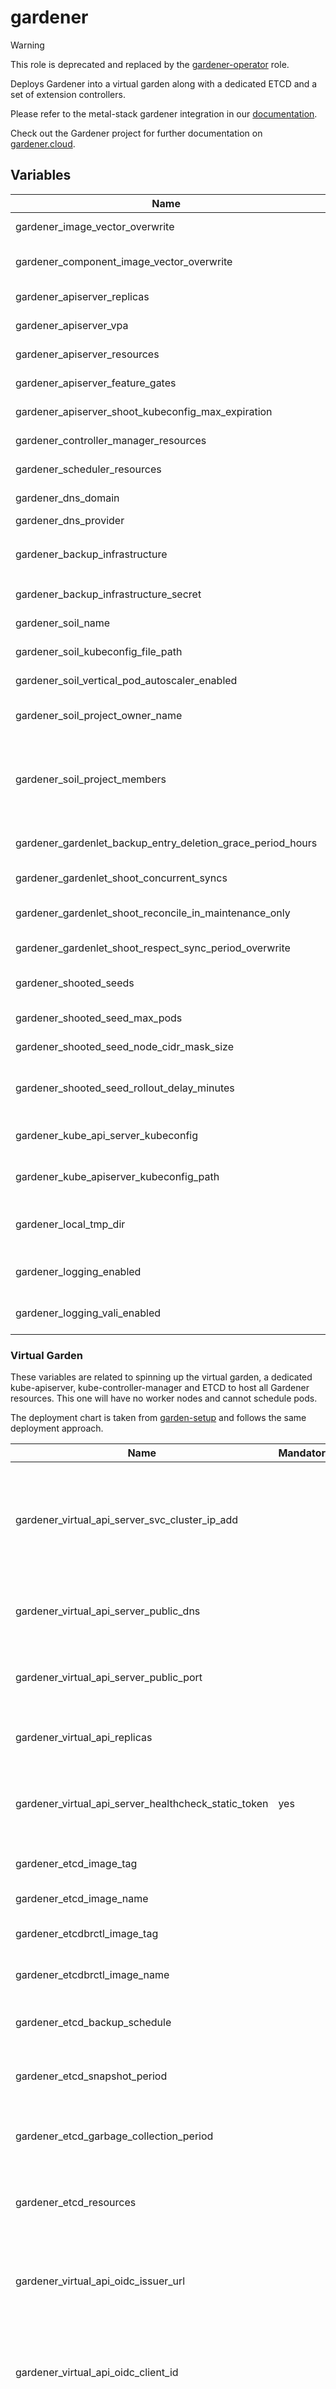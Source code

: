 # gardener

> [!WARNING]
> This role is deprecated and replaced by the [gardener-operator](../gardener-operator/README.md) role.

Deploys Gardener into a virtual garden along with a dedicated ETCD and a set of extension controllers.

Please refer to the metal-stack gardener integration in
our [documentation](https://docs.metal-stack.io/stable/overview/kubernetes/).

Check out the Gardener project for further documentation on [gardener.cloud](https://gardener.cloud/).

## Variables

| Name                                                        | Mandatory | Description                                                                                                                                                                                                                                                                   |
|-------------------------------------------------------------|-----------|-------------------------------------------------------------------------------------------------------------------------------------------------------------------------------------------------------------------------------------------------------------------------------|
| gardener_image_vector_overwrite                             |           | Allows overriding the image vector to set custom image versions for gardener                                                                                                                                                                                                  |
| gardener_component_image_vector_overwrite                   |           | Allows overriding the image vector to set custom image versions for gardenlet components                                                                                                                                                                                      |
| gardener_apiserver_replicas                                 |           | Specifies the amount of gardener-apiserver replicas                                                                                                                                                                                                                           |
| gardener_apiserver_vpa                                      |           | Enables the VPA for the gardener-apiserver                                                                                                                                                                                                                                    |
| gardener_apiserver_resources                                |           | Set custom resource definitions for the gardener-apiserver                                                                                                                                                                                                                    |
| gardener_apiserver_feature_gates                            |           | Sets features gates for the gardener-apiserver                                                                                                                                                                                                                                |
| gardener_apiserver_shoot_kubeconfig_max_expiration          |           | Max shoot kubeconfig expiration for the gardener-apiserver                                                                                                                                                                                                                    |
| gardener_controller_manager_resources                       |           | Set custom resource definitions for the gardener-controller-manager                                                                                                                                                                                                           |
| gardener_scheduler_resources                                |           | Set custom resource definitions for the gardener-scheduler                                                                                                                                                                                                                    |
| gardener_dns_domain                                         |           | Specifies the DNS domain on which the Gardener will manage DNS entries                                                                                                                                                                                                        |
| gardener_dns_provider                                       | yes       | Specifies the DNS provider                                                                                                                                                                                                                                                    |
| gardener_backup_infrastructure                              |           | Specifies the Gardener backup infrastructure, required when `gardener_backup_infrastructure_secret` is set                                                                                                                                                                    |
| gardener_backup_infrastructure_secret                       |           | Specifies the secret for the backup infrastructure                                                                                                                                                                                                                            |
| gardener_soil_name                                          |           | The name of the initial `Seed` (used for spinning up shooted seeds)                                                                                                                                                                                                           |
| gardener_soil_kubeconfig_file_path                          |           | The kubeconfig path to the initial seed cluster                                                                                                                                                                                                                               |
| gardener_soil_vertical_pod_autoscaler_enabled               |           | Enables the VPA for the initial seed cluster                                                                                                                                                                                                                                  |
| gardener_soil_project_owner_name                            |           | Specifies the owner name for the project that the initial seed uses to set up shooted seeds                                                                                                                                                                                   |
| gardener_soil_project_members                               |           | Specifies the members of the soil project. Each member requires a `name` and a `role`. Optionally, an array of `roles` and a `kind` field can be specified. The `kind` defaults to `User`. Example: `{"name": "admin", "kind": "Group", "role": "admin", "roles": ["owner"]}` |
| gardener_gardenlet_backup_entry_deletion_grace_period_hours |           | Configure the `deletionGracePeriod` for removing an `backupEntry`for the Gardenlet                                                                                                                                                                                            |
| gardener_gardenlet_shoot_concurrent_syncs                   |           | Specifies the amount of concurrent shoot syncs for the Gardenlet                                                                                                                                                                                                              |
| gardener_gardenlet_shoot_reconcile_in_maintenance_only      |           | Specifies whether to reconcile shoots only in their maintenance time windows for the Gardenlet                                                                                                                                                                                |
| gardener_gardenlet_shoot_respect_sync_period_overwrite      |           | Specifies whether to allow sync period overwrites for shoot resources                                                                                                                                                                                                         |
| gardener_shooted_seeds                                      |           | A list of definitions for shooted seeds reconcile by the initial seed cluster, will be turned into `ManagedSeeds`                                                                                                                                                             |
| gardener_shooted_seed_max_pods                              |           | The max pods amount for the shooted seeds                                                                                                                                                                                                                                     |
| gardener_shooted_seed_node_cidr_mask_size                   |           | The node CIDR mask size used for the kubelets of the shooted seeds                                                                                                                                                                                                            |
| gardener_shooted_seed_rollout_delay_minutes                 |           | An optional delay between shooted seed rollouts (can be used to calm down bigger environments during an update)                                                                                                                                                               |
| gardener_kube_api_server_kubeconfig                         |           | The kubeconfig for the Gardener Kubernetes API (virtual garden apiserver)                                                                                                                                                                                                     |
| gardener_kube_apiserver_kubeconfig_path                     |           | The acts on multiple Kubernetes APIs, this is where it puts the kubeconfig of the Gardener Kubernetes API                                                                                                                                                                     |
| gardener_local_tmp_dir                                      |           | The acts on multiple Kubernetes APIs, this is a local folder in the deployment container to store the kubeconfigs (ephemeral)                                                                                                                                                 |
| gardener_logging_enabled                                    |           | Specifies whether the logging Gardener logging stack should be activated in the Gardenlet                                                                                                                                                                                     |
| gardener_logging_vali_enabled                               |           | Specifies whether the Vali component of the Gardener logging should be activated in the Gardenlet                                                                                                                                                                             |

### Virtual Garden

These variables are related to spinning up the virtual garden, a dedicated kube-apiserver, kube-controller-manager and
ETCD to host all Gardener resources. This one will have no worker nodes and cannot schedule pods.

The deployment chart is taken from [garden-setup](https://github.com/gardener/garden-setup) and follows the same
deployment approach.

| Name                                                 | Mandatory | Description                                                                                                                                                                                  |
|------------------------------------------------------|-----------|----------------------------------------------------------------------------------------------------------------------------------------------------------------------------------------------|
| gardener_virtual_api_server_svc_cluster_ip_add       |           | An integer to "guess" a free IP for the service that allows the soil to internally communicate with the virtual garden                                                                       |
| gardener_virtual_api_server_public_dns               |           | The DNS domain to reach the virtual garden API server on                                                                                                                                     |
| gardener_virtual_api_server_public_port              |           | The port on which the virtual garden API server is available                                                                                                                                 |
| gardener_virtual_api_replicas                        |           | The amount of replicas of the virtual garden API server                                                                                                                                      |
| gardener_virtual_api_server_healthcheck_static_token | yes       | A static token for healthchecking the virtual garden API server                                                                                                                              |
| gardener_etcd_image_tag                              |           | Image version of gardener etcd                                                                                                                                                               |
| gardener_etcd_image_name                             |           | Image name of gardener etcd                                                                                                                                                                  |
| gardener_etcdbrctl_image_tag                         |           | Image version of gardener etcdbrctl                                                                                                                                                          |
| gardener_etcdbrctl_image_name                        |           | Image name of gardener etcdbrctl                                                                                                                                                             |
| gardener_etcd_backup_schedule                        |           | The backup schedule for the virtual garden ETCD                                                                                                                                              |
| gardener_etcd_snapshot_period                        |           | The snapshot period for the virtual garden ETCD                                                                                                                                              |
| gardener_etcd_garbage_collection_period              |           | The period for garbage collection for the virtual garden ETCD                                                                                                                                |
| gardener_etcd_resources                              |           | Set custom resource definitions for the virtual garden ETCD                                                                                                                                  |
| gardener_virtual_api_oidc_issuer_url                 |           | [Corresponds to the `--oidc-issuer-url` flag](https://kubernetes.io/docs/reference/access-authn-authz/authentication/#oidc-issuer-url) in the Kubernetes API server configuration.           |
| gardener_virtual_api_oidc_client_id                  |           | [Corresponds to the `--oidc-client-id` flag](https://kubernetes.io/docs/reference/access-authn-authz/authentication/#oidc-client-id) in the Kubernetes API server configuration.             |
| gardener_virtual_api_oidc_username_claim             |           | [Corresponds to the `--oidc-username-claim` flag](https://kubernetes.io/docs/reference/access-authn-authz/authentication/#oidc-username-claim) in the Kubernetes API server configuration.   |
| gardener_virtual_api_oidc_username_prefix            |           | [Corresponds to the `--oidc-username-prefix` flag](https://kubernetes.io/docs/reference/access-authn-authz/authentication/#oidc-username-prefix) in the Kubernetes API server configuration. |
| gardener_virtual_api_oidc_groups_claim               |           | [Corresponds to the `--oidc-groups-claim` flag](https://kubernetes.io/docs/reference/access-authn-authz/authentication/#oidc-groups-claim) in the Kubernetes API server configuration.       |
| gardener_virtual_api_oidc_groups_prefix              |           | [Corresponds to the `--oidc-groups-prefix` flag](https://kubernetes.io/docs/reference/access-authn-authz/authentication/#oidc-groups-prefix) in the Kubernetes API server configuration.     |
| gardener_virtual_api_oidc_ca                         |           | [Corresponds to the `--oidc-ca-file` flag](https://kubernetes.io/docs/reference/access-authn-authz/authentication/#oidc-groups-prefix) in the Kubernetes API server configuration.           |

### Cloud Profile

Variables for the metal-stack cloud profile.

| Name                                                       | Mandatory | Description                                                                         |
|------------------------------------------------------------|-----------|-------------------------------------------------------------------------------------|
| gardener_cloud_profile_stage_name                          |           | The name of the metal-stack environment in the cloud profile                        |
| gardener_cloud_profile_metal_api_url                       |           | The URL used by the Gardener to communicate with the metal-api                      |
| gardener_cloud_profile_metal_api_hmac                      | yes       | The admin HMAC used by the Gardener to communicate with the metal-api               |
| gardener_cloud_profile_machine_images                      |           | The machine images available for shoots in the metal-api                            |
| gardener_cloud_profile_firewall_images                     |           | The firewall images available for shoots in the metal-api                           |
| gardener_cloud_profile_firewall_images_from_machine_images |           | If set to true, uses the passed machine images and adds those with firewall feature |
| gardener_cloud_profile_firewall_controller_versions        |           | The available firewall controller versions for metal-stack shoots                   |
| gardener_cloud_profile_kubernetes                          |           | The available Kubernetes versions for metal-stack shoots                            |
| gardener_cloud_profile_machine_types                       |           | The machine types available for shoots in the metal-api                             |
| gardener_cloud_profile_regions                             |           | The regions available for shoots                                                    |
| gardener_cloud_profile_partitions                          |           | The partitions available for shoots                                                 |
| gardener_os_cri_mapping                                    |           | A mapping to add available CRIs to the machine images                               |
| gardener_os_compatibility_mapping                          |           | A mapping to add kubelet version constraints to the machine images                  |

### Extensions

These variable parametrize the Gardener extension controllers.

This includes the metal-stack extension provider
called [gardener-extension-provider-metal](https://github.com/metal-stack/gardener-extension-provider-metal) (GEPM).

| Name                                                         | Mandatory | Description                                                                                                                                 |
|--------------------------------------------------------------|-----------|---------------------------------------------------------------------------------------------------------------------------------------------|
| gardener_extension_provider_gcp_enabled                      |           | If enabled, deploys the gardener-extension-provider-metal                                                                                   |
| gardener_extension_os_metal_enabled                          |           | If enabled, deploys the os-metal-extension                                                                                                  |
| gardener_extension_networking_calico_enabled                 |           | If enabled, deploys the gardener-networking-extension-calico                                                                                |
| gardener_extension_networking_cilium_enabled                 |           | If enabled, deploys the gardener-networking-extension-cilium                                                                                |
| gardener_extension_shoot_cert_service_enabled                |           | If enabled, deploys the gardener-extension-shoot-cert-service                                                                               |
| gardener_extension_shoot_dns_service_enabled                 |           | If enabled, deploys the gardener-extension-shoot-dns-service                                                                                |
| gardener_extension_backup_s3_enabled                         |           | If enabled, deploys the gardener-extension-backup-s3                                                                                        |
| gardener_extension_dns_powerdns_enabled                      |           | If enabled, deploys the gardener-extension-dns-powerdns                                                                                     |
| gardener_extension_csi_driver_lvm_enabled                    |           | If enabled, deploys the gardener-extension-csi-driver-lvm                                                                                   |
| gardener_os_controller_repo_ref                              |           | A repo reference for deploying the [os-metal-extension](https://github.com/metal-stack/os-metal-extension/)                                 |
| gardener_networking_cilium_repo_ref                          |           | A repo reference for deploying the [gardener-extension-networking-cilium](https://github.com/gardener/gardener-extension-networking-cilium) |
| gardener_extension_provider_metal_repo_ref                   |           | A repo reference for deploying the [gardener-extension-provider-metal](https://github.com/metal-stack/gardener-extension-provider-metal)    |
| gardener_shoot_dns_service_repo_ref                          |           | A repo reference for deploying the [gardener-extension-shoot-dns-service](https://github.com/gardener/gardener-extension-shoot-dns-service) |
| gardener_extension_backup_s3_repo_ref                        |           | A repo reference for deploying the [gardener-extension-backup-s3](https://github.com/metal-stack/gardener-extension-backup-s3)              |
| gardener_extension_dns_powerdns_repo_ref                     |           | A repo reference for deploying the [gardener-extension-dns-powerdns](https://github.com/metal-stack/gardener-extension-dns-powerdns)        |
| gardener_extension_csi_driver_lvm_repo_ref                   |           | A repo reference for deploying the [gardener-extension-csi-driver-lvm](https://github.com/metal-stack/gardener-extension-csi-driver-lvm)    |
| gardener_metal_admission_replicas                            |           | Specifies the amount of metal-admission webhook replicas                                                                                    |
| gardener_metal_admission_vpa                                 |           | Enables the VPA for the metal-admission webhook                                                                                             |
| gardener_extension_provider_metal_cluster_audit_enabled      |           | Enables the audit functionality of the GEPM                                                                                                 |
| gardener_extension_provider_metal_audit_to_splunk_enabled    |           | Enables the audit to splunk feature gate of the GEPM                                                                                        |
| gardener_extension_provider_metal_audit_to_splunk            |           | Configuration for the audit to splunk feature gate of the GEPM                                                                              |
| gardener_extension_provider_metal_etcd_storage_class_name    |           | The storage class used for metal-stack shoot ETCDs                                                                                          |
| gardener_extension_provider_metal_etcd_backup_schedule       |           | The backup schedule for metal-stack shoot ETCDs                                                                                             |
| gardener_extension_provider_metal_etcd_delta_snapshot_period |           | The delta snapshot period for metal-stack shoot ETCDs                                                                                       |
| gardener_extension_provider_metal_egress_destinations        |           | Sets allowed egress destinations for the `RestrictEgress` control plane feature gate of the GEPM                                            |
| gardener_extension_provider_metal_duros_storage_enabled      |           | Enables the duros storage integration feature gate of the GEPM (Lightbits storage)                                                          |
| gardener_extension_provider_metal_duros_storage_config       |           | Configuration for the duros storage integration                                                                                             |
| gardener_extension_provider_metal_image_pull_policy          |           | Sets the image pull policy for components deployed through this extension controller.                                                       |
| gardener_extension_provider_metal_image_pull_secret          |           | Provide image pull secrets for deployed containers                                                                                          |
| gardener_cert_management_issuer_private_key                  |           | The Let's Encrypt private key used by the cert-management extension controller to setup signed certificates                                 |
| gardener_extension_networking_cilium_image_vector_overwrite  |           | Allows overriding the image vector for the networking cilium extension                                                                      |
| gardener_cert_management_issuer_email                        |           | The issuer email used by the cert-management extension                                                                                      |
| gardener_cert_management_issuer_server                       |           | The issuer server used by the cert-management extension                                                                                     |
| gardener_cert_management_precheck_nameservers                |           | To provide special set of nameservers to be used for prechecking DNSChallenges for an issuer                                                |
| gardener_cert_management_shoot_issuers_enabled               |           | If enabled, allows to specify issuers in the shoot clusters                                                                                 |
| gardener_shoot_dns_service_image_vector_overwrite            |           | Allows overriding the image vector for the shoot-dns-service extension                                                                      |
| gardener_shoot_dns_service_dns_controller_manager_image_name |           | Setting an explicit image name for the dns-controller-manager                                                                               |
| gardener_shoot_dns_service_dns_controller_manager_image_tag  |           | Setting an explicit image tag for the dns-controller-manager                                                                                |
| gardener_shoot_dns_service_dns_provider_replication          |           | Enable provider replication feature for the shoot-service-dns extension                                                                     |
| gardener_extension_backup_s3_image_name                      |           | Setting an explicit image name for the gardener-extension-backup-s3                                                                         |
| gardener_extension_backup_s3_image_tag                       |           | Setting an explicit image tag for the gardener-extension-backup-s3                                                                          |
| gardener_extension_dns_powerdns_image_name                   |           | Setting an explicit image name for the gardener-extension-dns-powerdns                                                                      |
| gardener_extension_dns_powerdns_image_tag                    |           | Setting an explicit image tag for the  gardener-extension-dns-powerdns                                                                      |
| gardener_extension_csi_driver_lvm_image_name                 |           | Setting an explicit image name for the gardener-extension-csi-driver-lvm                                                                    |
| gardener_extension_csi_driver_lvm_image_tag                  |           | Setting an explicit image tag for the  gardener-extension-csi-driver-lvm                                                                    |

### Certificates

Gardener requires quite a lot of certificates, which should be self-signed and have to be generated before the
deployment.

We use a small shell script as in
the [mini-lab](https://github.com/metal-stack/mini-lab/blob/master/files/certs/roll_certs.sh) to generate the
certificates.

| Name                                         | Mandatory | Description |
|----------------------------------------------|-----------|-------------|
| gardener_kube_api_server_ca                  | yes       | -           |
| gardener_kube_api_server_ca_key              | yes       | -           |
| gardener_kube_api_server_cert                | yes       | -           |
| gardener_kube_api_server_key                 | yes       | -           |
| gardener_kube_api_server_client_cert         | yes       | -           |
| gardener_kube_api_server_client_key          | yes       | -           |
| gardener_kube_aggregator_client_cert         | yes       | -           |
| gardener_kube_aggregator_client_key          | yes       | -           |
| gardener_kube_controller_manager_client_cert | yes       | -           |
| gardener_kube_controller_manager_client_key  | yes       | -           |
| gardener_admin_client_cert                   | yes       | -           |
| gardener_admin_client_key                    | yes       | -           |
| gardener_service_account_client_key          | yes       | -           |
| gardener_api_server_ca                       | yes       | -           |
| gardener_api_server_cert                     | yes       | -           |
| gardener_api_server_key                      | yes       | -           |
| gardener_admission_controller_ca             | yes       | -           |
| gardener_admission_controller_cert           | yes       | -           |
| gardener_admission_controller_key            | yes       | -           |
| gardener_controller_manager_ca               | yes       | -           |
| gardener_controller_manager_cert             | yes       | -           |
| gardener_controller_manager_key              | yes       | -           |
| gardener_etcd_ca_cert                        | yes       | -           |
| gardener_etcd_cert                           | yes       | -           |
| gardener_etcd_cert_key                       | yes       | -           |
| gardener_etcd_client_cert                    | yes       | -           |
| gardener_etcd_client_key                     | yes       | -           |
